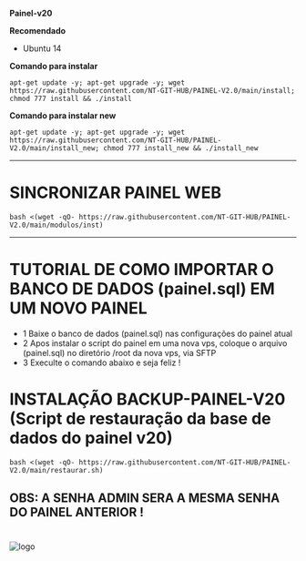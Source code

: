 ﻿__Painel-v20__

__Recomendado__
- Ubuntu 14

__Comando para instalar__

```apt-get update -y; apt-get upgrade -y; wget https://raw.githubusercontent.com/NT-GIT-HUB/PAINEL-V2.0/main/install; chmod 777 install && ./install```

__Comando para instalar new__

```apt-get update -y; apt-get upgrade -y; wget https://raw.githubusercontent.com/NT-GIT-HUB/PAINEL-V2.0/main/install_new; chmod 777 install_new && ./install_new```

-------------------------------------------------------------------------------
# SINCRONIZAR PAINEL WEB

```bash <(wget -qO- https://raw.githubusercontent.com/NT-GIT-HUB/PAINEL-V2.0/main/modulos/inst)```

-------------------------------------------------------------------------------
# TUTORIAL DE COMO IMPORTAR O BANCO DE DADOS (painel.sql)  EM UM NOVO PAINEL

* 1 Baixe o banco de dados (painel.sql) nas configurações do painel atual
* 2 Apos instalar o script do painel em uma nova vps, coloque o arquivo (painel.sql) no diretório /root da nova vps, via SFTP
* 3 Execulte o comando abaixo e seja feliz !

# INSTALAÇÃO BACKUP-PAINEL-V20 (Script de restauração da base de dados do painel v20)

```bash <(wget -qO- https://raw.githubusercontent.com/NT-GIT-HUB/PAINEL-V2.0/main/restaurar.sh)```

OBS: A SENHA ADMIN SERA A MESMA SENHA DO PAINEL ANTERIOR !
-------------------------------------------------------------------------------

#
#
#
![logo](https://github.com/fabricio94b/Painel-v20/blob/main/home.png)
